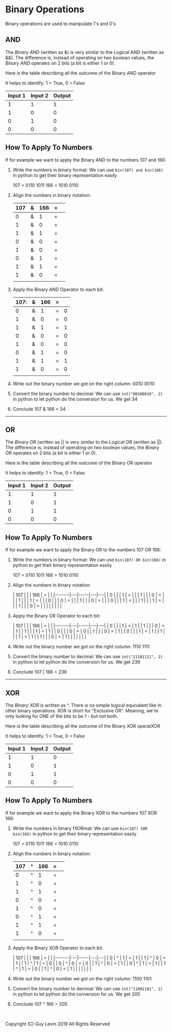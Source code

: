 # Binary Operations

Binary operations are used to manipulate 1's and 0's

## AND

The _Binary AND_ (written as &) is very similar to the _Logical AND_ (written as &&). 
The difference is, instead of operating on two boolean values, the _Binary AND_ operates on 2 bits (a bit is either 1 or 0).

Here is the table describing all the outcome of the Binary AND operator

It helps to identify: 1 = True, 0 = False

| Input 1 | Input 2 | Output |
|---------|---------|--------|
| 1       | 1       | 1      |
| 1       | 0       | 0      |
| 0       | 1       | 0      |
| 0       | 0       | 0      |


## How To Apply To Numbers

If for example we want to apply the Binary AND to the numbers 107 and 166:

1. Write the numbers in binary format:
   We can use ```bin(107) and bin(166)``` in python to get their binary representation easily

   107 = 0110 1011
   166 = 1010 0110

2. Align the numbers in binary notation:

   | 107   | & | 166 | = |   |
   |-------|---|-----|---|---|
   | 0     | & | 1   | = |   |
   | 1     | & | 0   | = |   |
   | 1     | & | 1   | = |   |
   | 0     | & | 0   | = |   |
   | 1     | & | 0   | = |   |
   | 0     | & | 1   | = |   |
   | 1     | & | 1   | = |   |
   | 1     | & | 0   | = |   |
   |       |   |     |   |   |

3. Apply the Binary AND Operator to each bit:

   | 107:  | & | 166 | = |   |
   |-------|---|-----|---|---|
   | 0     | & | 1   | = | 0 |
   | 1     | & | 0   | = | 0 |
   | 1     | & | 1   | = | 1 |
   | 0     | & | 0   | = | 0 |
   | 1     | & | 0   | = | 0 |
   | 0     | & | 1   | = | 0 |
   | 1     | & | 1   | = | 1 |
   | 1     | & | 0   | = | 0 |
   |       |   |     |   |   |

4. Write out the binary number we got on the right column:
   0010 0010

5. Convert the binary number to decimal:
   We can use ```int("00100010", 2)``` in python to let python do the conversion for us. We get 34

6. Conclude 107 & 166 = 34

---

## OR

The _Binary OR_ (written as |) is very similar to the _Logical OR_ (written as ||). 
The difference is, instead of operating on two boolean values, the _Binary OR_ operates on 2 bits (a bit is either 1 or 0).

Here is the table describing all the outcome of the Binary OR operator

It helps to identify: 1 = True, 0 = False

| Input 1 | Input 2 | Output |
|---------|---------|--------|
| 1       | 1       | 1      |
| 1       | 0       | 1      |
| 0       | 1       | 1      |
| 0       | 0       | 0      |


## How To Apply To Numbers

If for example we want to apply the Binary OR to the numbers 107 OR 166:

1. Write the numbers in binary format:
   We can use ```bin(107) OR bin(166)``` in python to get their binary representation easily

   107 = 0110 1011
   166 = 1010 0110

2. Align the numbers in binary notation:

   | 107   | | | 166 | = |   |
   |-------|---|-----|---|---|
   | 0     | | | 1   | = |   |
   | 1     | | | 0   | = |   |
   | 1     | | | 1   | = |   |
   | 0     | | | 0   | = |   |
   | 1     | | | 0   | = |   |
   | 0     | | | 1   | = |   |
   | 1     | | | 1   | = |   |
   | 1     | | | 0   | = |   |
   |       |   |     |   |   |

3. Apply the Binary OR Operator to each bit:

   | 107   | | | 166 | = |   |
   |-------|---|-----|---|---|
   | 0     | | | 1   | = | 1 |
   | 1     | | | 0   | = | 1 |
   | 1     | | | 1   | = | 1 |
   | 0     | | | 0   | = | 0 |
   | 1     | | | 0   | = | 1 |
   | 0     | | | 1   | = | 1 |
   | 1     | | | 1   | = | 1 |
   | 1     | | | 0   | = | 1 |
   |       |   |     |   |   |

4. Write out the binary number we got on the right column:
   1110 1111

5. Convert the binary number to decimal:
   We can use ```int("11101111", 2)``` in python to let python do the conversion for us. We get 239

6. Conclude 107 | 166 = 239

---

## XOR

The _Binary XOR_ is written as ^. There is no simple logical equivalent like in other binary operations.
XOR is short for "Exclusive OR". Meaning, we're only looking for ONE of the bits to be 1 - but not both.

Here is the table describing all the outcome of the Binary XOR operatXOR

It helps to identify: 1 = True, 0 = False

| Input 1 | Input 2 | Output |
|---------|---------|--------|
| 1       | 1       | 0      |
| 1       | 0       | 1      |
| 0       | 1       | 1      |
| 0       | 0       | 0      |


## How To Apply To Numbers

If for example we want to apply the Binary XOR to the numbers 107 XOR 166:

1. Write the numbers in binary fXORmat:
   We can use ```bin(107) XOR bin(166)``` in python to get their binary representation easily

   107 = 0110 1011
   166 = 1010 0110

2. Align the numbers in binary notation:

   | 107   | ^ | 166 | = |   |
   |-------|---|-----|---|---|
   | 0     | ^ | 1   | = |   |
   | 1     | ^ | 0   | = |   |
   | 1     | ^ | 1   | = |   |
   | 0     | ^ | 0   | = |   |
   | 1     | ^ | 0   | = |   |
   | 0     | ^ | 1   | = |   |
   | 1     | ^ | 1   | = |   |
   | 1     | ^ | 0   | = |   |
   |       |   |     |   |   |

3. Apply the Binary XOR Operator to each bit:

   | 107   | | | 166 | = |   |
   |-------|---|-----|---|---|
   | 0     | ^ | 1   | = | 1 |
   | 1     | ^ | 0   | = | 1 |
   | 1     | ^ | 1   | = | 0 |
   | 0     | ^ | 0   | = | 0 |
   | 1     | ^ | 0   | = | 1 |
   | 0     | ^ | 1   | = | 1 |
   | 1     | ^ | 1   | = | 0 |
   | 1     | ^ | 0   | = | 1 |
   |       |   |     |   |   |

4. Write out the binary number we got on the right column:
   1100 1101

5. Convert the binary number to decimal:
   We can use ```int("11001101", 2)``` in python to let python do the conversion for us. We get 205

6. Conclude 107 ^ 166 = 205

&nbsp;
&nbsp;

Copyright (C) Guy Levin 2019 All Rights Reserved
